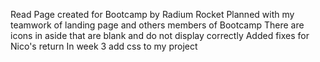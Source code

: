 Read
Page created for Bootcamp by Radium Rocket
Planned with my teamwork of landing page and others members of Bootcamp
There are icons in aside that are blank and do not display correctly
Added fixes for Nico's return
In week 3 add css to my project